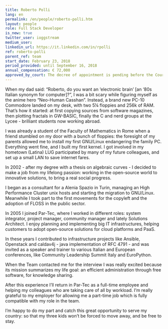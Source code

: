 ```yaml
---
title: Roberto Polli
lang: en
permalink: /en/people/roberto-polli.htm
layout: people
role: Full Stack Developer
is_new: true
twitter_user: ioggstream
medium_user:
linkedin_url: https://it.linkedin.com/in/rpolli
ref: roberto-polli
parent_ref: team
start_date: February 23, 2018
period_provided: until September 16, 2018
annual_compensation: € 72,000
approved_by_court: The decree of appointment is pending before the Court of Auditors.
---
```

When my dad said: “Roberto, do you want an ‘electronic brain’ [an ‘80s Italian synonym for computer]?”, I was a bit scary while figuring myself as the anime hero “Neo-Human Casshan”. Instead, a brand new PC-10 Commodore landed on my desk, with two 5¼ floppies and 256k of RAM.
That’s how it started: at first copying sources from software magazines, then plotting fractals in GW-BASIC, finally the C and nerd groups at the Lycee - brilliant students now working abroad.

I was already a student of the Faculty of Mathematics in Rome when a friend stumbled on my door with a bunch of floppies: the foresight of my parents allowed me to install my first GNU/Linux endangering the family PC. Everything went fine, and I built my first kernel. I got involved in my hometown (Latina) LUG participated by many of my future colleagues, and set up a small LAN to save internet fares.

In 2002 - after my degree  with a thesis on algebraic curves - I decided to make a job from my lifelong passion: working in the open-source world to innovative solutions, to bring a real social progress. 

I began as a consultant for a Alenia Spazio in Turin, managing an High Performance Cluster unix hosts and starting the migration to GNU/Linux. Meanwhile I took part to the first movements for the copyleft and the adoption of FLOSS in the public sector.

In 2005 I joined Par-Tec, where I worked in different roles: system integrator, project manager, community manager and lately Solutions Architect. I enjoy planning and implementing big IT infrastructures, helping customers to adopt open-source solutions for cloud platforms and PaaS.

In these years I contributed to infrastructure projects like Ansible, Openstack and caldav4j -  java implementation of RFC 4791 - and was invited as a speaker and trainer to various Italian and European conferences, like Community Leadership Summit Italy and EuroPython. 

When the Team contacted me for the interview I was really excited because its mission summarizes my life goal: an efficient administration through free software, for knowledge sharing. 

After this experience I’ll return in Par-Tec as a full-time employee and helping my colleagues who are taking care of all by workload. I’m really grateful to my employer for allowing me a part-time job which is fully compatible with my role in the team.

I’m happy to do my part and catch this great opportunity to serve my country: so that my three kids won’t be forced to move away, and be free to stay.
